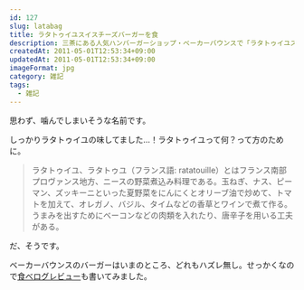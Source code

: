 ```yaml
---
id: 127
slug: latabag
title: ラタトゥイユスイスチーズバーガーを食
description: 三茶にある人気ハンバーガーショップ・ベーカーバウンスで「ラタトゥイユスイスチーズバーガー」を食べてきました。
createdAt: 2011-05-01T12:53:34+09:00
updatedAt: 2011-05-01T12:53:34+09:00
imageFormat: jpg
category: 雑記
tags:
  - 雑記
---
```


思わず、噛んでしまいそうな名前です。

<app-external-link title="食べログ" note="ベーカーバウンス(西太子堂/ハンバーガー)" link="http://r.tabelog.com/tokyo/A1317/A131706/13004780/" img-file-name="tabelog.png"></app-external-link>

しっかりラタトゥイユの味してました…！ラタトゥイユって何？って方のために。

> ラタトゥイユ、ラタトゥユ（フランス語: ratatouille）とはフランス南部プロヴァンス地方、ニースの野菜煮込み料理である。玉ねぎ、ナス、ピーマン、ズッキーニといった夏野菜をにんにくとオリーブ油で炒めて、トマトを加えて、オレガノ、バジル、タイムなどの香草とワインで煮て作る。うまみを出すためにベーコンなどの肉類を入れたり、唐辛子を用いる工夫がある。

だ、そうです。

<app-photo-image article-id="127" img-file-name="lata_bgr.jpg" caption="ラタトゥイユスイスチーズバーガーをテイクアウト"></app-photo-image>

ベーカーバウンスのバーガーはいまのところ、どれもハズレ無し。せっかくなので<a href="http://tabelog.com/rvwr/yutabe/rvwdtl/2722190/" target="_blank" rel="noopener">食べログレビュー</a>も書いてみました。
